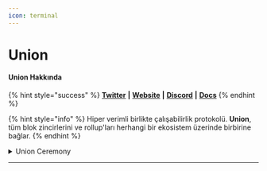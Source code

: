 ```yaml
---
icon: terminal
---
```


# Union

#### Union **Hakkında**

{% hint style="success" %}
[**Twitter**](https://x.com/union_build) **|** [**Website**](https://union.build/) **|** [**Discord**](https://discord.gg/Dybq3dmvXg) **|** [**Docs**](https://docs.union.build/)
{% endhint %}

{% hint style="info" %}
Hiper verimli birlikte çalışabilirlik protokolü. **Union**, tüm blok zincirlerini ve rollup'ları herhangi bir ekosistem üzerinde birbirine bağlar.
{% endhint %}

<details>

<summary>Union Ceremony</summary>

### **Sunucu Hazırlığı ve Masaüstü Ortamı Kurulumu**

**Bu işlem, sunucunuzda bir masaüstü ortamı (XFCE) oluşturup, uzaktan erişim (RDP) ile bağlantı kurmanıza olanak tanır.**

#### **Güncelleme ve XFCE Kurulumu**

Öncelikle sisteminizi güncelleyin:

```bash
sudo apt update && sudo apt upgrade -y
```

XFCE masaüstü ortamının mevcut olup olmadığını kontrol edin:

```bash
apt-cache search xfce4
```

***

### **XRDP Kurulumu (Uzak Masaüstü Bağlantısı)**

XRDP, uzak masaüstü bağlantısı yapabilmek için gereklidir. Aşağıdaki komutları sırasıyla çalıştırarak kurulumu tamamlayın:

```bash
sudo apt install xrdp -y
sudo systemctl enable xrdp
sudo systemctl start xrdp
echo "xfce4-session" >~/.xsession
sudo ufw allow 3389/tcp
```

***

### **Tarayıcı ve Terminal Araçlarının Kurulumu**

Bu aşamada, Firefox tarayıcısını ve diğer gerekli araçları kuruyoruz.

```bash
sudo apt install firefox -y
sudo apt install screen
screen -S union
sudo apt install curl iptables build-essential git wget jq make gcc nano automake autoconf tmux htop pkg-config libssl-dev tar clang unzip -y
```

Docker’ı yükleyin ve çalıştığını doğrulayın:

```bash
bashKopyalaDüzenlesudo apt update
sudo apt install docker.io -y
docker --version
```

**Bu aşamadan sonra terminali açık bırakın ve kendi bilgisayarınıza geçin. Bir sonraki adımda, MobaXterm ile uzak masaüstü bağlantısı kuracağız.**\
**MobaXterm ile Uzak Bağlantı (RDP)**

💻 **Kendi bilgisayarınızdan sunucunuza bağlanmak için aşağıdaki adımları takip edin:**

**1️⃣ MobaXterm’i indirin:**\
**🔗** [**İndirme Linki**](https://mobaxterm.mobatek.net/download-home-edition.html)\
**2️⃣ Kurulumu tamamlayın ve çalıştırın.**\
**3️⃣ Sol üst köşeden `"Session"` butonuna tıklayın.**\
**4️⃣ Açılan pencerede "RDP" seçeneğini seçin.**

```
| **Alan**        | **Değer**          |
|---------------- |------------------|
| **Remote Host** | Sunucunun IP adresi |
| **Username**    | `root`             |
| **Port**        | `3389`             |
```

5️⃣ **"OK"** butonuna basarak bağlanın.

**Union Ceremony Kurulumu**

Artık sunucu üzerinden tarayıcıyı açarak kurulumu tamamlayabilirsiniz.

1️⃣ **Application Finder'ı açın ve Firefox'u başlatın.**\
2️⃣ Aşağıdaki linke gidin:\
🔗 [**Union Ceremony Sitesi**](https://ceremony.union.build)\
3️⃣ **Google veya GitHub ile giriş yapın.**\
4️⃣ **Linux seçeneğini seçip "Copy Command" butonuna basın.**\
5️⃣ **Terminale geri dönerek kopyalanan kodu yapıştırın ve çalıştırın.**

**Kurulum tamamlandıktan sonra `CTRL + A + D` tuşlarına basarak `screen` oturumundan çıkabilirsiniz.**&#x20;

\
**Son Adımlar ve Bekleme Süreci**

1️⃣ **MobaXterm'e geri dönün ve "Address" ile "Generate Key" kısımlarını tamamlayın.**\
2️⃣ **Generate Key işlemi tamamlandıktan sonra, Mozilla-Downloads klasöründen anahtar dosyanızı bulun.**\
3️⃣ **Her şey doğru yapıldıysa, sıra numarasıyla katılımınız tamamlanmış olacak. 🎉**

***

📌 **Bu rehber, Union Ceremony sürecini tamamlamanıza yardımcı olmak için hazırlanmıştır. Herhangi bir hata ile karşılaşırsanız, komutları kontrol edin ve adımları tekrar gözden geçirin.** 🚀

* **Daha fazla bilgi için resmi dökümantasyonu ziyaret edin: Union Docs**\


</details>

***
